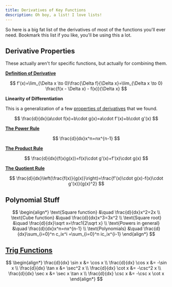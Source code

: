 ```yaml
---
title: Derivatives of Key Functions
description: Oh boy, a list! I love lists!
---
```


So here is a big fat list of the derivatives of most of the functions you'll ever need. Bookmark this list if you like, you'll be using this a lot.

## Derivative Properties

These actually aren't for specific functions, but actually for combining them.

[**Definition of Derivative**](./unit1-the-derivative/what-is-the-derivative)

$$
f'(x)=\lim_{\Delta x \to 0}\frac{\Delta f}{\Delta x}=\lim_{\Delta x \to 0} \frac{f(x - \Delta x) - f(x)}{\Delta x}
$$

**Linearity of Differentiation**

This is a generalization of a few [properties of derivatives](./unit1-the-derivative/calculating-derivatives#properties-of-derivatives-from-limit-laws) that we found.

$$
\frac{d}{dx}(a\cdot f(x)+b\cdot g(x)=a\cdot f'(x)+b\cdot g'(x)
$$

[**The Power Rule**](./unit1-the-derivative/calculating-derivatives#the-power-rule)

$$
\frac{d}{dx}x^n=nx^{n-1}
$$

[**The Product Rule**](./unit2-differentiation/product-rule)

$$
\frac{d}{dx}(f(x)g(x))=f(x)\cdot g'(x)+f'(x)\cdot g(x)
$$

[**The Quotient Rule**](./unit2-differentiation/quotient-rule)

$$
\frac{d}{dx}\left(\frac{f(x)}{g(x)}\right)=\frac{f'(x)\cdot g(x)-f(x)\cdot g'(x)}{g(x)^2}
$$

## Polynomial Stuff

$$
\begin{align*}
\text{Square function}   &\quad \frac{d}{dx}x^2=2x \\
\text{Cube function}     &\quad \frac{d}{dx}x^3=3x^2 \\
\text{Square root}       &\quad \frac{d}{dx}\sqrt x=\frac1{2\sqrt x} \\
\text{Powers in general} &\quad \frac{d}{dx}x^n=nx^{n-1} \\
\text{Polynomials}       &\quad \frac{d}{dx}\sum_{i=0}^n c_ix^i
                                           =\sum_{i=0}^n ic_ix^{i-1}
\end{align*}
$$

## [Trig Functions](./unit2-differentiation/quotient-rule#trig-functions-with-the-quotient-rule)

$$
\begin{align*}
\frac{d}{dx} \sin x &= \cos x \\
\frac{d}{dx} \cos x &= -\sin x \\
\frac{d}{dx} \tan x &= \sec^2 x \\
\frac{d}{dx} \cot x &= -\csc^2 x \\
\frac{d}{dx} \sec x &= \sec x \tan x \\
\frac{d}{dx} \csc x &= -\csc x \cot x
\end{align*}
$$
